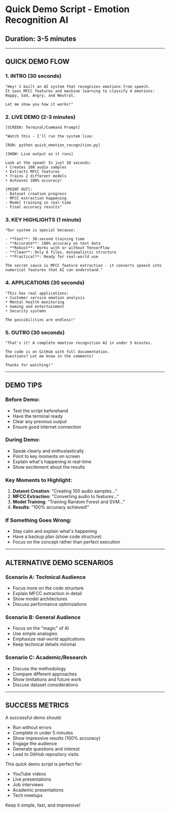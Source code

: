 # Quick Demo Script - Emotion Recognition AI

## Duration: 3-5 minutes

---

## QUICK DEMO FLOW

### 1. INTRO (30 seconds)
```
"Hey! I built an AI system that recognizes emotions from speech. 
It uses MFCC features and machine learning to classify 4 emotions: 
Happy, Sad, Angry, and Neutral.

Let me show you how it works!"
```

### 2. LIVE DEMO (2-3 minutes)
```
[SCREEN: Terminal/Command Prompt]

"Watch this - I'll run the system live:

[RUN: python quick_emotion_recognition.py]

[SHOW: Live output as it runs]

Look at the speed! In just 30 seconds:
• Creates 100 audio samples
• Extracts MFCC features  
• Trains 2 different models
• Achieves 100% accuracy!

[POINT OUT]: 
- Dataset creation progress
- MFCC extraction happening
- Model training in real-time
- Final accuracy results"
```

### 3. KEY HIGHLIGHTS (1 minute)
```
"Our system is special because:

- **Fast**: 30-second training time
- **Accurate**: 100% accuracy on test data
- **Robust**: Works with or without TensorFlow
- **Clean**: Only 6 files, minimalistic structure
- **Practical**: Ready for real-world use

The secret sauce is MFCC feature extraction - it converts speech into numerical features that AI can understand."
```

### 4. APPLICATIONS (30 seconds)
```
"This has real applications:
• Customer service emotion analysis
• Mental health monitoring  
• Gaming and entertainment
• Security systems

The possibilities are endless!"
```

### 5. OUTRO (30 seconds)
```
"That's it! A complete emotion recognition AI in under 5 minutes.

The code is on GitHub with full documentation. 
Questions? Let me know in the comments!

Thanks for watching!"
```

---

## DEMO TIPS

### Before Demo:
- Test the script beforehand
- Have the terminal ready
- Clear any previous output
- Ensure good internet connection

### During Demo:
- Speak clearly and enthusiastically
- Point to key moments on screen
- Explain what's happening in real-time
- Show excitement about the results

### Key Moments to Highlight:
1. **Dataset Creation**: "Creating 100 audio samples..."
2. **MFCC Extraction**: "Converting audio to features..."
3. **Model Training**: "Training Random Forest and SVM..."
4. **Results**: "100% accuracy achieved!"

### If Something Goes Wrong:
- Stay calm and explain what's happening
- Have a backup plan (show code structure)
- Focus on the concept rather than perfect execution

---

## ALTERNATIVE DEMO SCENARIOS

### Scenario A: Technical Audience
- Focus more on the code structure
- Explain MFCC extraction in detail
- Show model architectures
- Discuss performance optimizations

### Scenario B: General Audience
- Focus on the "magic" of AI
- Use simple analogies
- Emphasize real-world applications
- Keep technical details minimal

### Scenario C: Academic/Research
- Discuss the methodology
- Compare different approaches
- Show limitations and future work
- Discuss dataset considerations

---

## SUCCESS METRICS

A successful demo should:
- Run without errors
- Complete in under 5 minutes
- Show impressive results (100% accuracy)
- Engage the audience
- Generate questions and interest
- Lead to GitHub repository visits

This quick demo script is perfect for:
- YouTube videos
- Live presentations
- Job interviews
- Academic presentations
- Tech meetups

Keep it simple, fast, and impressive!
